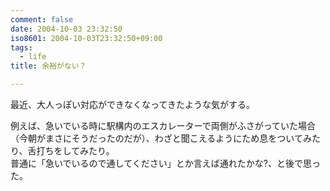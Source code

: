 ```yaml
---
comment: false
date: 2004-10-03 23:32:50
iso8601: 2004-10-03T23:32:50+09:00
tags:
  - life
title: 余裕がない？

---
```


<div class="entry-body">
  <p>最近、大人っぽい対応ができなくなってきたような気がする。</p>

  <p>例えば、急いでいる時に駅構内のエスカレーターで両側がふさがっていた場合（今朝がまさにそうだったのだが）、わざと聞こえるようにため息をついてみたり、舌打ちをしてみたり。<br />
    普通に「急いでいるので通してください」とか言えば通れたかな?、と後で思った。</p>
</div>
